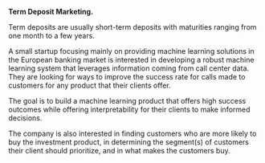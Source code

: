 **Term Deposit Marketing.**

Term deposits are usually short-term deposits with maturities ranging from one month to a few years. 

A small startup focusing mainly on providing machine learning solutions in the European banking market is interested in developing a robust machine learning system that leverages information coming from call center data. They are looking for ways to improve the success rate for calls made to customers for any product that their clients offer. 

The goal is to build a machine learning product that offers high success outcomes while offering interpretability for their clients to make informed decisions.

The company is also interested in finding customers who are more likely to buy the investment product, in determining the segment(s) of customers their client should prioritize, and in what makes the customers buy.
